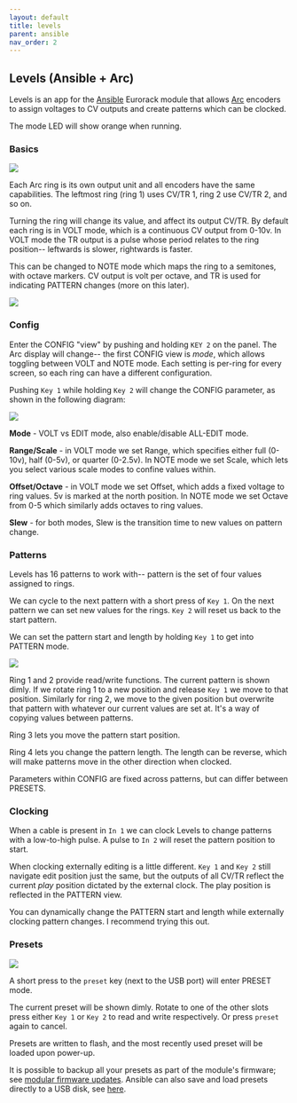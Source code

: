 ```yaml
---
layout: default
title: levels
parent: ansible
nav_order: 2
---
```


## Levels (Ansible + Arc)

Levels is an app for the [Ansible](/docs/modular/ansible) Eurorack module that allows [Arc](/docs/arc) encoders to assign voltages to CV outputs and create patterns which can be clocked.

The mode LED will show orange when running.

### Basics

![](../images/ansible_LEVELS_1.2.png)

Each Arc ring is its own output unit and all encoders have the same capabilities. The leftmost ring (ring 1) uses CV/TR 1, ring 2 use CV/TR 2, and so on.

Turning the ring will change its value, and affect its output CV/TR. By default each ring is in VOLT mode, which is a continuous CV output from 0-10v. In VOLT mode the TR output is a pulse whose period relates to the ring position-- leftwards is slower, rightwards is faster.

This can be changed to NOTE mode which maps the ring to a semitones, with octave markers. CV output is volt per octave, and TR is used for indicating PATTERN changes (more on this later).

![](../images/arc_LEVELS_main_mode_1.2.png)

### Config

Enter the CONFIG "view" by pushing and holding `KEY 2` on the panel. The Arc display will change-- the first CONFIG view is *mode*, which allows toggling between VOLT and NOTE mode. Each setting is per-ring for every screen, so each ring can have a different configuration.

Pushing `Key 1` while holding `Key 2` will change the CONFIG parameter, as shown in the following diagram:

![](../images/arc_LEVELS_config_ALL_1.4.png)

**Mode** - VOLT vs EDIT mode, also enable/disable ALL-EDIT mode.

**Range/Scale** - in VOLT mode we set Range, which specifies either full (0-10v), half (0-5v), or quarter (0-2.5v). In NOTE mode we set Scale, which lets you select various scale modes to confine values within.

**Offset/Octave** - in VOLT mode we set Offset, which adds a fixed voltage to ring values. 5v is marked at the north position. In NOTE mode we set Octave from 0-5 which similarly adds octaves to ring values.

**Slew** - for both modes, Slew is the transition time to new values on pattern change.

### Patterns

Levels has 16 patterns to work with-- pattern is the set of four values assigned to rings.

We can cycle to the next pattern with a short press of `Key 1`. On the next pattern we can set new values for the rings. `Key 2` will reset us back to the start pattern.

We can set the pattern start and length by holding `Key 1` to get into PATTERN mode.

![](../images/arc_LEVELS_patterns_1.1.png)

Ring 1 and 2 provide read/write functions. The current pattern is shown dimly. If we rotate ring 1 to a new position and release `Key 1` we move to that position. Similarly for ring 2, we move to the given position but overwrite that pattern with whatever our current values are set at. It's a way of copying values between patterns.

Ring 3 lets you move the pattern start position.

Ring 4 lets you change the pattern length. The length can be reverse, which will make patterns move in the other direction when clocked.

Parameters within CONFIG are fixed across patterns, but can differ between PRESETS.

### Clocking

When a cable is present in `In 1` we can clock Levels to change patterns with a low-to-high pulse. A pulse to `In 2` will reset the pattern position to start.

When clocking externally editing is a little different. `Key 1` and `Key 2` still navigate edit position just the same, but the outputs of all CV/TR reflect the current *play* position dictated by the external clock. The play position is reflected in the PATTERN view.

You can dynamically change the PATTERN start and length while externally clocking pattern changes. I recommend trying this out.


### Presets

![](../images/arc_LEVELS_saveANDrecall_1.1.png)

A short press to the `preset` key (next to the USB port) will enter PRESET mode.

The current preset will be shown dimly. Rotate to one of the other slots press either `Key 1` or `Key 2` to read and write respectively. Or press `preset` again to cancel.

Presets are written to flash, and the most recently used preset will be loaded upon power-up.

It is possible to backup all your presets as part of the module's firmware; see [modular firmware updates](/docs/modular/update/). Ansible can also save and load presets directly to a USB disk, see [here](/docs/modular/ansible#usb-disk-mode).
